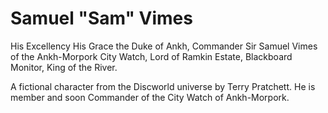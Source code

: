 # Samuel "Sam" Vimes

His Excellency His Grace the Duke of Ankh, Commander Sir Samuel Vimes of the Ankh-Morpork City Watch, Lord of Ramkin Estate, Blackboard Monitor, King of the River.

A fictional character from the Discworld universe by Terry Pratchett. He is member and soon Commander of the City Watch of Ankh-Morpork.